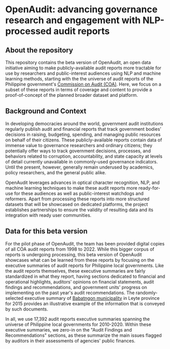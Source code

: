 # OpenAudit: advancing governance research and engagement with NLP-processed audit reports

## About the repository

This repository contains the beta version of OpenAudit, an open data initiative aiming to make publicly-available audit reports more tractable for use by researchers and public-interest audiences using NLP and machine learning methods, starting with the the universe of audit reports of the Philippine government's [Commission on Audit (COA)](https://www.coa.gov.ph/). Here, we focus on a subset of these reports in terms of coverage and content to provide a proof-of-concept of the planned broader dataset and platform. 

## Background and Context

In developing democracies around the world, government audit institutions regularly publish audit and financial reports that track government bodies’ decisions in raising, budgeting, spending, and managing public resources on behalf of their citizens. These publicly-available reports contain data of immense value to governance researchers and ordinary citizens; they potentially offer ways to track government decisions, processes, and behaviors related to corruption, accountability, and state capacity at levels of detail currently unavailable in commonly-used governance indicators. Until the present, however, generally remain underused by academics, policy researchers, and the general public alike. 

OpenAudit leverages advances in optical character recognition, NLP, and machine learning techniques to make these audit reports more ready-for-use for these audiences as well as public-interest watchdogs and reformers. Apart from processing these reports into more structured datasets that will be showcased on dedicated platforms, the project establishes partnerships to ensure the validity of resulting data and its integration with ready user communities. 

## Data for this beta version

For the pilot phase of OpenAudit, the team has been provided digital copies of all COA audit reports from 1998 to 2022. While this bigger corpus of reports is undergoing processing, this beta version of OpenAudit showcases what can be learned from these reports by focusing on the executive summaries of audit reports for Philippine local governments. Like the audit reports themselves, these executive summaries are fairly standardized in what they report, having sections dedicated to financial and operational highlights, auditors' opinions on financial statements, audit findings and recommendations, and government units' progress on implementing on the past year's audit recommendations. The randomly-selected executive summary of [Babatngon municipality](https://www.coa.gov.ph/download/3322/leyte/42439/babatngon-executive-summary-2015.pdf) in Leyte province for 2015 provides an illustrative example of the information that is conveyed by such documents. 

In all, we use 17,392 audit reports executive summaries spanning the universe of Philippine local governments for 2010-2020. Within these executive summaries, we zero-in on the "Audit Findings and Recommendations" sections, as these summarize the main issues flagged by auditors in their assessments of agencies' public finances. 

